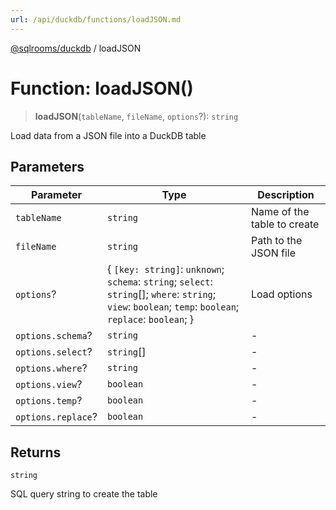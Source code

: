 ```yaml
---
url: /api/duckdb/functions/loadJSON.md
---
```

[@sqlrooms/duckdb](../index.md) / loadJSON

# Function: loadJSON()

> **loadJSON**(`tableName`, `fileName`, `options`?): `string`

Load data from a JSON file into a DuckDB table

## Parameters

| Parameter | Type | Description |
| ------ | ------ | ------ |
| `tableName` | `string` | Name of the table to create |
| `fileName` | `string` | Path to the JSON file |
| `options`? | { `[key: string]`: `unknown`; `schema`: `string`; `select`: `string`\[]; `where`: `string`; `view`: `boolean`; `temp`: `boolean`; `replace`: `boolean`; } | Load options |
| `options.schema`? | `string` | - |
| `options.select`? | `string`\[] | - |
| `options.where`? | `string` | - |
| `options.view`? | `boolean` | - |
| `options.temp`? | `boolean` | - |
| `options.replace`? | `boolean` | - |

## Returns

`string`

SQL query string to create the table
